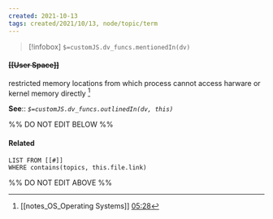 ```yaml
---
created: 2021-10-13
tags: created/2021/10/13, node/topic/term
---
```

> [!infobox]
`$=customJS.dv_funcs.mentionedIn(dv)`

#### <s class="topic-title">[[User Space]]</s>


restricted memory locations from which process cannot access harware or kernel memory directly  [^1]

**See**::
*`$=customJS.dv_funcs.outlinedIn(dv, this)`*

%% DO NOT EDIT BELOW %%
#### Related 
```dataview
LIST FROM [[#]]
WHERE contains(topics, this.file.link)
```
%% DO NOT EDIT ABOVE %%
[^1]: [[notes_OS_Operating Systems]] [05:28](https://www.youtube.com/watch?v=ORLqB_2a1PQ#t=328.145502912262)


